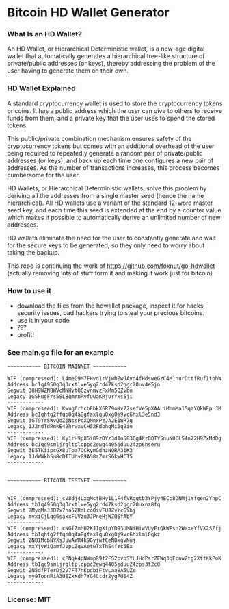 # Bitcoin HD Wallet Generator


### What Is an HD Wallet?

An HD Wallet, or Hierarchical Deterministic wallet, is a new-age digital wallet that automatically generates a hierarchical tree-like structure of private/public addresses (or keys), thereby addressing the problem of the user having to generate them on their own.


### HD Wallet Explained
A standard cryptocurrency wallet is used to store the cryptocurrency tokens or coins. It has a public address which the user can give to others to receive funds from them, and a private key that the user uses to spend the stored tokens.

This public/private combination mechanism ensures safety of the cryptocurrency tokens but comes with an additional overhead of the user being required to repeatedly generate a random pair of private/public addresses (or keys), and back up each time one configures a new pair of addresses. As the number of transactions increases, this process becomes cumbersome for the user.

HD Wallets, or Hierarchical Deterministic wallets, solve this problem by deriving all the addresses from a single master seed (hence the name hierarchical). All HD wallets use a variant of the standard 12-word master seed key, and each time this seed is extended at the end by a counter value which makes it possible to automatically derive an unlimited number of new addresses.

HD wallets eliminate the need for the user to constantly generate and wait for the secure keys to be generated, so they only need to worry about taking the backup.

This repo is continuing the work of https://github.com/foxnut/go-hdwallet
(actually removing lots of stuff form it and making it work just for bitcoin)


### How to use it

- download the files from the hdwallet package, inspect it for hacks, security issues, bad hackers trying to steal your precious bitcoins.
- use it in your code
- ???
- profit!

### See main.go file for an example

~~~~
~~~~~~~~~~~ BITCOIN MAINNET ~~~~~~~~~~~

WIF (compressed): L4meG9M7FHvd1rVjwbZwJAvd4fHdsweGzC4M1nurDttfRuf1tohW
Address bc1q4950q3q3cxtlve5yq2rd47ksd2qgr20uv4e5jn
Segwit 38H9WZNBWVcMNHvt8CzvnmvzFxMm5QZvbn
Legacy 1GSkugFrs5SLBqmrnRvfUUaKRjurYxs5ji
------------
WIF (compressed): Kwug6rhcbFbkX6RZ9oKv72sefVe5pXAALiMnmMa15qzYQkWFpLJM
Address bc1qhtg2ffqp0q4a8gfaxlqu0xg0j9vc6hxl3e5nd3
Segwit 3GT9YrSWvQoZjNssPcXQMnxPzJA2E1WR7g
Legacy 1J2ndTdRmkE49hrwxvCH52FdbhqMi5q9io
------------
WIF (compressed): Ky1rH9pX5i89zDYz3d1oS83Gg4KzDQTYSnuN8CLS4n22H9ZxMdDg
Address bc1qc9smljrgltplcppc2ewq4405jduu24zp6hseru
Segwit 3E5TKiipcGX8uTpa7CCkymGdhzNQRA3iK3
Legacy 1JdWWkhSu8cDTTUhv89AS8zZmrSGkwHCT5
------------


~~~~~~~~~~~ BITCOIN TESTNET ~~~~~~~~~~~


WIF (compressed): cV8dj4LxgMctBHy1L1P4fVRggtb3YPjy4ECp8DNMj1Yfgen2YhpC
Address tb1q4950q3q3cxtlve5yq2rd47ksd2qgr20uxnz8fq
Segwit 2MyqMaJJD7x7ha5ZRoLcoQivFUJZvrcGYbj
Legacy mvxiCjLqg6saxxFUVzu3JPneHjWZQ5fAbY
------------
WIF (compressed): cNGfZmhU2KJ1gXtpYD93UMNiHiwVUyFrQkWFsn2WaxeYfVX2SZfj
Address tb1qhtg2ffqp0q4a8gfaxlqu0xg0j9vc6hxlml0qkz
Segwit 2N81McbNYXsJuwAWR4k9GyjwfCeNBxgvNuj
Legacy mxYjvWiQamfJvpLZgVAetwTxThS4fYc5Bx
------------
WIF (compressed): cPNqk4pNWmpR9f2FS2pvoSYLJHdPsrZEWq3qEcnwZtg2XtfKkPoK
Address tb1qc9smljrgltplcppc2ewq4405jduu24zps3t2c0
Segwit 2N5dfPTerDj2V7FT7nKpdbiFtvLaaBA5UZe
Legacy my9ToonRiA3UEZxKdh7YG4Ctdr2ygPU14Z
------------
~~~~


### License: MIT
